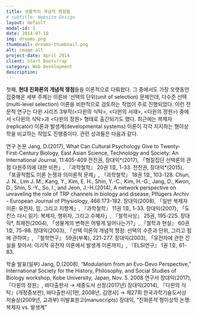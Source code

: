 ```yaml
---
title: 생물학의 개념적 쟁점들
# subtitle: Website Design
layout: default
modal-id: 1
date: 2014-07-18
img: dreams.png
thumbnail: dreams-thumbnail.png
alt: image-alt
project-date: April 2014
client: Start Bootstrap
category: Web Development
description: 
---
```


첫째, **현대 진화론의 개념적 쟁점**들을 이론적으로 다뤄왔다. 그 중에서도 가장 오랫동안 집중해온 세부 주제는 이른바 ‘선택의 단위(unit of selection) 문제인데, 다수준 선택(multi-level selection) 이론을 비판적으로 검토하는 작업이 주로 진행되었다. 이런 전문적 연구는 다윈 시리즈 3부작(<다윈의 식탁>, <다윈의 서재>, <다윈의 정원>) 중에서 <다윈의 식탁>과 <다윈의 정원> 형태로 출간되기도 했다. 최근에는 복제자(replicator) 이론과 발생계(developmental systems) 이론이 각각 지지하는 형이상학을 비교하는 작업도 진행중이다. 관련 성과들은 다음과 같다.

연구 논문
Jang, D.(2017), What Can Cultural Psychology Give to Twenty-First-Century Biology, East Asian Science, Technology and Society: An International Journal, 11:405-409
전진권, 장대익*(2017), 「형질집단 선택론의 관점 다원주의에 대한 비판」, 『과학철학』 20권 1호, 1-33.
전진권, 장대익*(2015), 「포괄적합도 이론 논쟁과 의미론적 문제」, 『과학철학』 18권 1호, 103-128.
Chun, J. N., Lim J. M., Kang, Y., Kim, E. H., Shin, Y.-C., Kim, H.-G., Jang, D., Kwon, D., Shin, S.-Y., So, I., and Jeon, J.-H.(2014), A network perspective on unraveling the role of TRP channels in biology and disease, Pflügers Archiv - European Journal of Physiology, 466:173-182.
장대익(2008), 「일반 복제자 이론: 유전자, 밈, 그리고 지향계」, 『과학철학』 11권 1호, 1-33.
장대익(2007), 「도킨스 다시 읽기: 복제자, 행위자, 그리고 수혜자」, 『철학사상』 25권, 195-225.
장대익*, 최재천(2004), 「생물계의 변혁은 어떻게 일어나는가?」, 『철학과 현실』 60권 1호, 75-98.
장대익(2003), 「선택 이론의 개념적 쟁점: 선택의 수준과 단위, 그리고 힘에 관하여」, 『철학연구』 59권(부록), 221-277.
장대익(2003), 「유전자에 관한 진실을 찾아서: 이기적 유전자 이론에서 발생계 이론까지」, 『ELSI연구』 1권 1호, 61-83.

학술 발표(일부)
Jang, D.(2008), “Modularism from an Evo-Devo Perspective,” International Society for the History, Philosophy, and Social Studies of Biology workshop, Kobe University, Japan, Nov. 5. 2008
연구서
장대익(2017), 『다윈의 정원』, 바다출판사 → 세종도서 선정(2017년)
장대익(2014), 『다윈의 식탁』(개정증보판), 바다출판사[1판, 2008년, 김영사] → 제27회 한국과학기술도서상 저술상(2009년, 교과부)
미발표원고(manuscripts)
장대익, “진화론적 형이상학 논쟁: 복제자 vs. 발생계”
